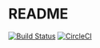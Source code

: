 # README

[![Build Status](https://travis-ci.com/9renpoto/rb.svg?branch=master)](https://travis-ci.com/9renpoto/rb)
[![CircleCI](https://circleci.com/gh/9renpoto/rb/tree/master.svg?style=svg&circle-token=c64f79a846fb9c71f7f258f1ff6efab7c32aab86)](https://circleci.com/gh/9renpoto/rb/tree/master)

